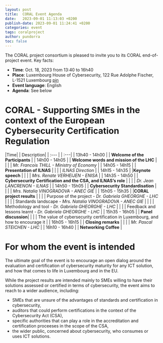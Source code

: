 ```yaml
---
layout: post
title:  CORAL Event Agenda
date:   2023-09-01 11:13:03 +0200
publish-date: 2023-09-01 11:24:41 +0200
categories: event
tags: coralproject
author: pundorra
toc: false
---
```


The CORAL project consortium is pleased to invite you to its CORAL end-of-project event. Key facts:
* **Time**: Oct. 18, 2023 from 13:40 to 16h40
* **Place**: 	Luxembourg House of Cybersecurity, 122 Rue Adolphe Fischer, L-1521 Luxembourg [pin](https://goo.gl/maps/wR6N8PhQnAyfbza5A)
* **Event language**: English
* **Agenda**: See below



# CORAL - Supporting SMEs in the context of the European Cybersecurity Certification Regulation 
   

|Time| | Description|
| :--- | | :---|
| 13h40 - 14h00 | | **Welcome of the Participants** |
| 14h00 - 14h05 | | **Welcome words and mission of the LHC** |
|               | | _Mr. Francois THILL - Ministry of Economy_ |
| 14h05 - 14h15 | | **Presentation of ILNAS** |
|               | | _ILNAS Direction_ |
| 14h15 - 14h35 | |**Keynote speech** |
|               | | _Mrs. Renate VERHEIJEN - ENISA_ |
| 14h35 - 14h50 | | **Cybersecurity Certification and the CSA, and ILNAS’s role** |
|               | | _Dr. Jean LANCRENON - ILNAS_ | 
| 14h50 - 15h05	| | **Cybersecurity Standardisation** |
|               | | _Mrs. Natalia VINOGRADOVA - ANEC GIE_ | 
| 15h05 - 15h35	| |**CORAL project results** |
|               | | Purpose of the project - _Dr. Gabriela GHEORGHE - LHC_ |
|               | | Standards landscape - _Mrs. Natalia VINOGRADOVA - ANEC GIE_ |
|               | | Methodology and tool - _Dr. Gabriela GHEORGHE - LHC_ |
|               | | Feedback and lessons learnt - _Dr. Gabriela GHEORGHE - LHC_ |
| 15h35 - 16h05	| | **Panel discussion**|
|               | | The value of cybersecurity certification in Luxembourg, and how to encourage it |
| 16h05 - 16h15 | | **Closing remarks** |
|               | |  _Mr. Pascal STEICHEN - LHC_ | 
| 16h10 - 16h40 | | **Networking Coffee** |


# For whom the event is intended
   
The ultimate goal of the event is to encourage an open dialog around the evaluation and certification of cybersecurity maturity for any ICT solution, and how that comes to life in Luxembourg and in the EU.

While the project results are intended mainly to SMEs willing to have their solutions assessed or certified in terms of cybersecurity, the event aims to reach to a wider audience, including: 

* SMEs that are unsure of the advantages of standards and certification in cybersecurity,
* auditors that could perform certifications in the context of the Cybersecurity Act (CSA),
* specific authorities that can play a role in the accreditation and certification proceeses in the scope of the CSA, 
* the wider public, concerned about cybersecurity, who consumes or uses ICT solutions.



